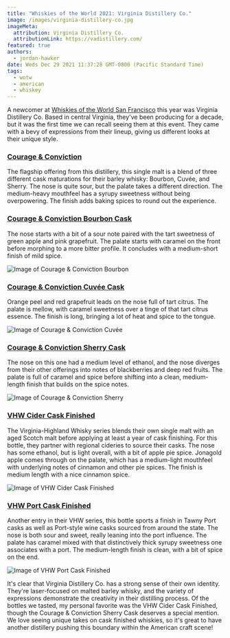 ```yaml
---
title: "Whiskies of the World 2021: Virginia Distillery Co."
image: /images/virginia-distillery-co.jpg
imageMeta:
  attribution: Virginia Distillery Co.
  attributionLink: https://vadistillery.com/
featured: true
authors:
  - jordan-hawker
date: Weds Dec 29 2021 11:37:28 GMT-0800 (Pacific Standard Time)
tags:
  - wotw
  - american
  - whiskey
---
```

  
A newcomer at [Whiskies of the World San Francisco](/whiskies-of-the-world-2021) this year was 
Virginia Distillery Co. Based in central Virginia, they've been producing for a decade, but it 
was the first time we can recall seeing them at this event. They came with a bevy of expressions 
from their lineup, giving us different looks at their unique style.

### <a href="https://bit.ly/hdcourageconvictionkl" target="blank">Courage & Conviction</a>

The flagship offering from this distillery, this single malt is a blend of three different 
cask maturations for their barley whisky: Bourbon, Cuvée, and Sherry. The nose is quite sour, 
but the palate takes a different direction. The medium-heavy mouthfeel has a syrupy sweetness 
without being overpowering. The finish adds baking spices to round out the experience.

### <a href="https://bit.ly/hdcourageconvictionbourbonkl" target="blank">Courage & Conviction Bourbon Cask</a>

The nose starts with a bit of a sour note paired with the tart sweetness of green apple and 
pink grapefruit. The palate starts with caramel on the front before morphing to a more bitter 
profile. It concludes with a medium-short finish of mild spice.

![Image of Courage & Conviction Bourbon](/images/wotw-2021-courage-conviction-bourbon.jpg)

### <a href="https://bit.ly/hdcourageconvictioncuveekl" target="blank">Courage & Conviction Cuvée Cask</a>

Orange peel and red grapefruit leads on the nose full of tart citrus. The palate is mellow, 
with caramel sweetness over a tinge of that tart citrus essence. The finish is long, bringing 
a lot of heat and spice to the tongue.

![Image of Courage & Conviction Cuvée](/images/wotw-2021-courage-conviction-cuvee.jpg)

### <a href="https://bit.ly/hdcourageconvictionsherrykl" target="blank">Courage & Conviction Sherry Cask</a>

The nose on this one had a medium level of ethanol, and the nose diverges from their other 
offerings into notes of blackberries and deep red fruits. The palate is full of caramel and 
spice before shifting into a clean, medium-length finish that builds on the spice notes.

![Image of Courage & Conviction Sherry](/images/wotw-2021-courage-conviction-sherry.jpg)

### <a href="https://bit.ly/hdvhwcidertw" target="blank">VHW Cider Cask Finished</a>

The Virginia-Highland Whisky series blends their own single malt with an aged Scotch malt 
before applying at least a year of cask finishing. For this bottle, they partner with 
regional cideries to source their casks. The nose has some ethanol, but is light overall, 
with a bit of apple pie spice. Jonagold apple comes through on the palate, which has a 
medium-light mouthfeel with underlying notes of cinnamon and other pie spices. The finish 
is medium length with a nice cinnamon spice.

![Image of VHW Cider Cask Finished](/images/wotw-2021-vhw-cider.jpg)

### <a href="https://bit.ly/hdvhwporttw" target="blank">VHW Port Cask Finished</a>

Another entry in their VHW series, this bottle sports a finish in Tawny Port casks as well 
as Port-style wine casks sourced from around the state. The nose is both sour and sweet, 
really leaning into the port influence. The palate has caramel mixed with that distinctively 
thick syrupy sweetness one associates with a port. The medium-length finish is clean, with a 
bit of spice on the end.

![Image of VHW Port Cask Finished](/images/wotw-2021-vhw-port.jpg)

It's clear that Virginia Distillery Co. has a strong sense of their own identity. They're 
laser-focused on malted barley whisky, and the variety of expressions demonstrate the 
creativity in their distilling process. Of the bottles we tasted, my personal favorite was 
the VHW Cider Cask Finished, though the Courage & Conviction Sherry Cask deserves a special 
mention. We love seeing unique takes on cask finished whiskies, so it's great to have another 
distillery pushing this boundary within the American craft scene! 
